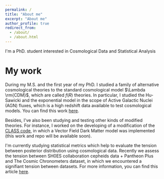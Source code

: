 ```yaml
---
permalink: /
title: "About me"
excerpt: "About me"
author_profile: true
redirect_from: 
  - /about/
  - /about.html
---
```


I'm a PhD. student interested in Cosmological Data and Statistical Analysis

My work
======

During my M.S. and the first year of my PhD. I studied a family of alternative cosmological theories to the standard cosmological model $\Lambda \rm{CDM}$, which are called $f(R)$ theories. In particular, I studied the Hu-Sawicki and the exponential model in the scope of Active Galactic Nuclei (AGN) fluxes, which is a high redshift data available to test cosmological models. You can find this work [here](https://journals.aps.org/prd/abstract/10.1103/PhysRevD.105.103526).

Besides, I've also been studying and testing other kinds of modified theories. For instance, I worked on the developing of a modification of the [CLASS code](https://lesgourg.github.io/class_public/class.html), in which a Vector Field Dark Matter model was implemented (this work and repo will be available soon). 

I'm currently studying statistical metrics which help to evaluate the tension between posterior distribution using cosmological data. Recently we assess the tension between SH0ES collaboration cepheids data + Pantheon Plus and The Cosmic Chronometers dataset, in which we encountered a signifiant tension between datasets. For more information, you can find this article [here](https://arxiv.org/2312.08542).